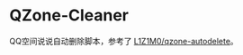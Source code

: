 # QZone-Cleaner

QQ空间说说自动删除脚本，参考了 [L1Z1M0/qzone-autodelete](https://github.com/L1Z1M0/qzone-autodelete)。
